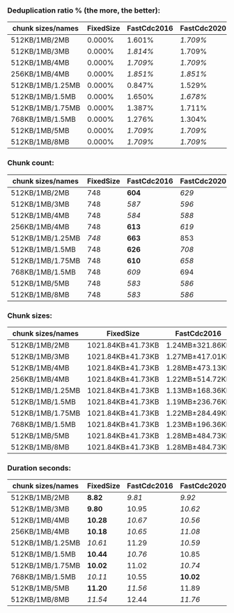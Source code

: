### Deduplication ratio % (the more, the better):

| chunk sizes/names | FixedSize | FastCdc2016 | FastCdc2020 | Restic     | StadiaCdc  | Casync   | Ronomon    |
|-------------------|-----------|-------------|-------------|------------|------------|----------|------------|
| 512KB/1MB/2MB     | 0.000%    | 1.601%      | *1.709%*    | *1.956%*   | 1.520%     | 1.157%   | **2.015%** |
| 512KB/1MB/3MB     | 0.000%    | *1.814%*    | 1.709%      | *1.808%*   | **1.980%** | 1.060%   | 1.584%     |
| 512KB/1MB/4MB     | 0.000%    | *1.709%*    | *1.709%*    | *1.734%*   | 1.593%     | 1.060%   | **1.747%** |
| 256KB/1MB/4MB     | 0.000%    | *1.851%*    | *1.851%*    | **1.940%** | 1.294%     | 1.131%   | 1.672%     |
| 512KB/1MB/1.25MB  | 0.000%    | 0.847%      | 1.529%      | *1.977%*   | *1.956%*   | 1.381%   | **2.051%** |
| 512KB/1MB/1.5MB   | 0.000%    | 1.650%      | *1.678%*    | **2.179%** | *2.137%*   | 1.536%   | 1.675%     |
| 512KB/1MB/1.75MB  | 0.000%    | 1.387%      | 1.711%      | **2.277%** | *1.764%*   | 1.320%   | *1.983%*   |
| 768KB/1MB/1.5MB   | 0.000%    | 1.276%      | 1.304%      | 0.707%     | **1.777%** | *1.483%* | *1.513%*   |
| 512KB/1MB/5MB     | 0.000%    | *1.709%*    | *1.709%*    | **1.808%** | 1.593%     | 1.060%   | *1.747%*   |
| 512KB/1MB/8MB     | 0.000%    | *1.709%*    | *1.709%*    | **1.808%** | 1.593%     | 1.060%   | *1.747%*   |

### Chunk count:

| chunk sizes/names | FixedSize | FastCdc2016 | FastCdc2020 | Restic | StadiaCdc | Casync  | Ronomon |
|-------------------|-----------|-------------|-------------|--------|-----------|---------|---------|
| 512KB/1MB/2MB     | 748       | **604**     | *629*       | 812    | 726       | *616*   | 695     |
| 512KB/1MB/3MB     | 748       | *587*       | *596*       | 785    | 682       | **559** | 657     |
| 512KB/1MB/4MB     | 748       | *584*       | *588*       | 771    | 668       | **540** | 652     |
| 256KB/1MB/4MB     | 748       | **613**     | *619*       | 1190   | 682       | 666     | *639*   |
| 512KB/1MB/1.25MB  | *748*     | **663**     | 853         | 912    | 880       | *755*   | 801     |
| 512KB/1MB/1.5MB   | 748       | **626**     | *708*       | 870    | 797       | *686*   | 733     |
| 512KB/1MB/1.75MB  | 748       | **610**     | *658*       | 839    | 752       | *649*   | 708     |
| 768KB/1MB/1.5MB   | 748       | *609*       | 694         | 690    | 745       | **604** | *631*   |
| 512KB/1MB/5MB     | 748       | *583*       | *586*       | 768    | 667       | **533** | 650     |
| 512KB/1MB/8MB     | 748       | *583*       | *586*       | 765    | 665       | **529** | 648     |

### Chunk sizes:

| chunk sizes/names | FixedSize         | FastCdc2016     | FastCdc2020       | Restic            | StadiaCdc          | Casync             | Ronomon           |
|-------------------|-------------------|-----------------|-------------------|-------------------|--------------------|--------------------|-------------------|
| 512KB/1MB/2MB     | 1021.84KB±41.73KB | 1.24MB±321.86KB | 1.19MB±276.81KB   | 941.30KB±516.88KB | 1.03MB±426.75KB    | 1.21MB±543.87KB    | 1.07MB±479.08KB   |
| 512KB/1MB/3MB     | 1021.84KB±41.73KB | 1.27MB±417.01KB | 1.25MB±378.36KB   | 973.68KB±638.04KB | 1.09MB±552.90KB    | 1.34MB±799.30KB    | 1.14MB±633.65KB   |
| 512KB/1MB/4MB     | 1021.84KB±41.73KB | 1.28MB±473.13KB | 1.27MB±455.71KB   | 991.36KB±715.00KB | 1.12MB±636.69KB    | 1.38MB±915.27KB    | 1.14MB±682.53KB   |
| 256KB/1MB/4MB     | 1021.84KB±41.73KB | 1.22MB±514.72KB | 1.21MB±502.14KB   | 642.30KB±674.21KB | 1.09MB±789.74KB    | 1.12MB±923.58KB    | 1.17MB±706.89KB   |
| 512KB/1MB/1.25MB  | 1021.84KB±41.73KB | 1.13MB±168.36KB | 896.06KB±247.57KB | 838.09KB±307.46KB | 868.56KB±232.99KB  | 1012.37KB±281.02KB | 954.23KB±274.64KB |
| 512KB/1MB/1.5MB   | 1021.84KB±41.73KB | 1.19MB±236.76KB | 1.05MB±241.01KB   | 878.55KB±383.95KB | 959.02KB±304.57KB  | 1.09MB±374.28KB    | 1.02MB±356.66KB   |
| 512KB/1MB/1.75MB  | 1021.84KB±41.73KB | 1.22MB±284.49KB | 1.13MB±249.97KB   | 911.01KB±452.04KB | 1016.40KB±368.93KB | 1.15MB±469.02KB    | 1.05MB±419.95KB   |
| 768KB/1MB/1.5MB   | 1021.84KB±41.73KB | 1.23MB±196.36KB | 1.08MB±219.58KB   | 1.08MB±313.78KB   | 1.00MB±208.62KB    | 1.24MB±284.33KB    | 1.18MB±286.79KB   |
| 512KB/1MB/5MB     | 1021.84KB±41.73KB | 1.28MB±484.73KB | 1.27MB±488.34KB   | 995.23KB±757.98KB | 1.12MB±654.41KB    | 1.40MB±971.58KB    | 1.15MB±711.97KB   |
| 512KB/1MB/8MB     | 1021.84KB±41.73KB | 1.28MB±484.73KB | 1.27MB±488.34KB   | 999.13KB±790.28KB | 1.12MB±672.81KB    | 1.41MB±1.00MB      | 1.15MB±737.28KB   |

### Duration seconds:

| chunk sizes/names | FixedSize | FastCdc2016 | FastCdc2020 | Restic | StadiaCdc | Casync | Ronomon   |
|-------------------|-----------|-------------|-------------|--------|-----------|--------|-----------|
| 512KB/1MB/2MB     | **8.82**  | *9.81*      | *9.92*      | 10.97  | 9.99      | 16.53  | 10.95     |
| 512KB/1MB/3MB     | **9.80**  | 10.95       | *10.62*     | 11.23  | *10.57*   | 17.03  | 10.81     |
| 512KB/1MB/4MB     | **10.28** | *10.67*     | *10.56*     | 11.30  | 10.68     | 17.30  | 10.83     |
| 256KB/1MB/4MB     | **10.18** | *10.65*     | *11.08*     | 12.88  | 11.99     | 19.67  | 11.88     |
| 512KB/1MB/1.25MB  | *10.61*   | 11.29       | *10.59*     | 11.12  | 10.69     | 16.60  | **10.39** |
| 512KB/1MB/1.5MB   | **10.44** | *10.76*     | 10.85       | 11.54  | *10.47*   | 16.79  | 11.13     |
| 512KB/1MB/1.75MB  | **10.02** | 11.02       | *10.74*     | 11.78  | *10.89*   | 17.26  | 11.41     |
| 768KB/1MB/1.5MB   | *10.11*   | 10.55       | **10.02**   | 11.27  | *10.52*   | 15.63  | 11.38     |
| 512KB/1MB/5MB     | **11.20** | *11.56*     | 11.89       | 13.05  | *11.25*   | 18.19  | 12.38     |
| 512KB/1MB/8MB     | *11.54*   | 12.44       | *11.76*     | 13.32  | 12.03     | 18.96  | **10.97** |
